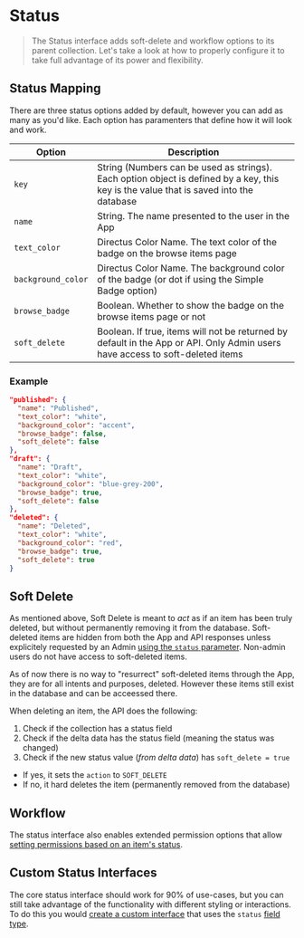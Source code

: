 # Status

> The Status interface adds soft-delete and workflow options to its parent collection. Let's take a look at how to properly configure it to take full advantage of its power and flexibility.

## Status Mapping

There are three status options added by default, however you can add as many as you'd like. Each option has paramenters that define how it will look and work.

Option              | Description
------------------- | -----------------------------------
`key`               | String (Numbers can be used as strings). Each option object is defined by a key, this key is the value that is saved into the database
`name`              | String. The name presented to the user in the App
`text_color`        | Directus Color Name. The text color of the badge on the browse items page
`background_color`  | Directus Color Name. The background color of the badge (or dot if using the Simple Badge option)
`browse_badge`      | Boolean. Whether to show the badge on the browse items page or not
`soft_delete`       | Boolean. If true, items will not be returned by default in the App or API. Only Admin users have access to soft-deleted items

### Example

```json
"published": {
  "name": "Published",
  "text_color": "white",
  "background_color": "accent",
  "browse_badge": false,
  "soft_delete": false
},
"draft": {
  "name": "Draft",
  "text_color": "white",
  "background_color": "blue-grey-200",
  "browse_badge": true,
  "soft_delete": false
},
"deleted": {
  "name": "Deleted",
  "text_color": "white",
  "background_color": "red",
  "browse_badge": true,
  "soft_delete": true
}
```

## Soft Delete

As mentioned above, Soft Delete is meant to _act_ as if an item has been truly deleted, but without permanently removing it from the database. Soft-deleted items are hidden from both the App and API responses unless explicitely requested by an Admin [using the `status` parameter](/api/reference.md#status). Non-admin users do not have access to soft-deleted items.

As of now there is no way to "resurrect" soft-deleted items through the App, they are for all intents and purposes, deleted. However these items still exist in the database and can be acceessed there.

When deleting an item, the API does the following:

1. Check if the collection has a status field
2. Check if the delta data has the status field (meaning the status was changed)
3. Check if the new status value (_from delta data_) has `soft_delete = true`
  * If yes, it sets the `action` to `SOFT_DELETE`
  * If no, it hard deletes the item (permanently removed from the database)

## Workflow

The status interface also enables extended permission options that allow [setting permissions based on an item's status](/guides/permissions.md#status-level).

## Custom Status Interfaces

The core status interface should work for 90% of use-cases, but you can still take advantage of the functionality with different styling or interactions. To do this you would [create a custom interface](/extensions/interfaces.md) that uses the `status` [field type](/guides/field-types.md).

